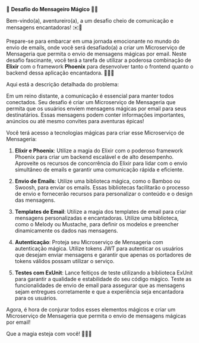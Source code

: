 📧 **Desafio do Mensageiro Mágico** 🧙‍♂️

Bem-vindo(a), aventureiro(a), a um desafio cheio de comunicação e mensagens encantadoras! ✉️🔮

Prepare-se para embarcar em uma jornada emocionante no mundo do envio de emails, onde você será desafiado(a) a criar um Microserviço de Mensageria que permita o envio de mensagens mágicas por email. Neste desafio fascinante, você terá a tarefa de utilizar a poderosa combinação de **Elixir** com o framework **Phoenix** para desenvolver tanto o frontend quanto o backend dessa aplicação encantadora. 💌✨📨

Aqui está a descrição detalhada do problema:

Em um reino distante, a comunicação é essencial para manter todos conectados. Seu desafio é criar um Microserviço de Mensageria que permita que os usuários enviem mensagens mágicas por email para seus destinatários. Essas mensagens podem conter informações importantes, anúncios ou até mesmo convites para aventuras épicas!

Você terá acesso a tecnologias mágicas para criar esse Microserviço de Mensageria:

1. **Elixir e Phoenix**: Utilize a magia do Elixir com o poderoso framework Phoenix para criar um backend escalável e de alto desempenho. Aproveite os recursos de concorrência do Elixir para lidar com o envio simultâneo de emails e garantir uma comunicação rápida e eficiente.

2. **Envio de Emails**: Utilize uma biblioteca mágica, como o Bamboo ou Swoosh, para enviar os emails. Essas bibliotecas facilitarão o processo de envio e fornecerão recursos para personalizar o conteúdo e o design das mensagens.

3. **Templates de Email**: Utilize a magia dos templates de email para criar mensagens personalizadas e encantadoras. Utilize uma biblioteca, como o Melody ou Mustache, para definir os modelos e preencher dinamicamente os dados nas mensagens.

4. **Autenticação**: Proteja seu Microserviço de Mensageria com autenticação mágica. Utilize tokens JWT para autenticar os usuários que desejam enviar mensagens e garantir que apenas os portadores de tokens válidos possam utilizar o serviço.

5. **Testes com ExUnit**: Lance feitiços de teste utilizando a biblioteca ExUnit para garantir a qualidade e estabilidade do seu código mágico. Teste as funcionalidades de envio de email para assegurar que as mensagens sejam entregues corretamente e que a experiência seja encantadora para os usuários.

Agora, é hora de conjurar todos esses elementos mágicos e criar um Microserviço de Mensageria que permita o envio de mensagens mágicas por email!

Que a magia esteja com você! 🧙✨📧
